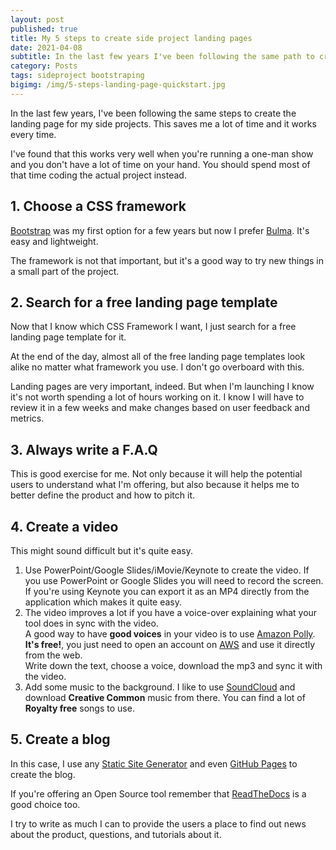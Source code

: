 ```yaml
---
layout: post
published: true
title: My 5 steps to create side project landing pages
date: 2021-04-08
subtitle: In the last few years I've been following the same path to create the landing page for my side projects. This saves me a lot of time and it works every time.
category: Posts
tags: sideproject bootstraping
bigimg: /img/5-steps-landing-page-quickstart.jpg
---
```


In the last few years, I've been following the same steps to create the landing page for my side projects. This saves me a lot of time and it works every time.

I've found that this works very well when you're running a one-man show and you don't have a lot of time on your hand. You should spend most of that time coding the actual project instead.

## 1. Choose a CSS framework
[Bootstrap](https://getbootstrap.com/) was my first option for a few years but now I prefer [Bulma](https://bulma.io/). It's easy and lightweight.

The framework is not that important, but it's a good way to try new things in a small part of the project.

## 2. Search for a free landing page template
Now that I know which CSS Framework I want, I just search for a free landing page template for it.

At the end of the day, almost all of the free landing page templates look alike no matter what framework you use. I don't go overboard with this.

Landing pages are very important, indeed. But when I'm launching I know it's not worth spending a lot of hours working on it. I know I will have to review it in a few weeks and make changes based on user feedback and metrics.

## 3. Always write a F.A.Q
This is good exercise for me. Not only because it will help the potential users to understand what I'm offering, but also because it helps me to better define the product and how to pitch it.

## 4. Create a video
This might sound difficult but it's quite easy.

1. Use PowerPoint/Google Slides/iMovie/Keynote to create the video. If you use PowerPoint or Google Slides you will need to record the screen.  
If you're using Keynote you can export it as an MP4 directly from the application which makes it quite easy.
2. The video improves a lot if you have a voice-over explaining what your tool does in sync with the video.  
A good way to have **good voices** in your video is to use [Amazon Polly](https://aws.amazon.com/polly/). **It's free!**, you just need to open an account on [AWS](https://aws.amazon.com) and use it directly from the web.  
Write down the text, choose a voice, download the mp3 and sync it with the video.
3. Add some music to the background. I like to use [SoundCloud](https://soundcloud.com/) and download **Creative Common** music from there. You can find a lot of **Royalty free** songs to use.

## 5. Create a blog
In this case, I use any [Static Site Generator](https://jamstack.org/generators/) and even [GitHub Pages](https://pages.github.com/) to create the blog.   

If you're offering an Open Source tool remember that [ReadTheDocs](https://readthedocs.org/) is a good choice too.  

I try to write as much I can to provide the users a place to find out news about the product, questions, and tutorials about it.
